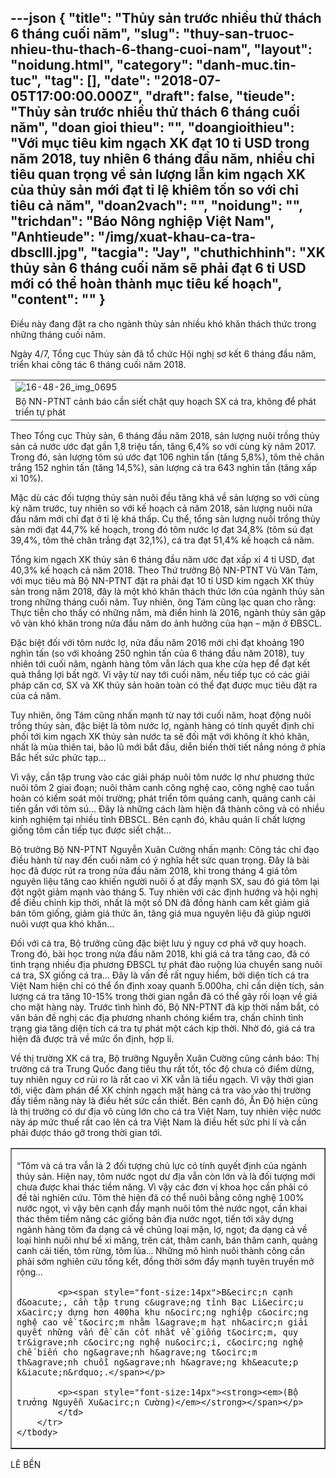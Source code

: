 ---json
{
    "title": "Thủy sản trước nhiều thử thách 6 tháng cuối năm",
    "slug": "thuy-san-truoc-nhieu-thu-thach-6-thang-cuoi-nam",
    "layout": "noidung.html",
    "category": "danh-muc.tin-tuc",
    "tag": [],
    "date": "2018-07-05T17:00:00.000Z",
    "draft": false,
    "tieude": "Thủy sản trước nhiều thử thách 6 tháng cuối năm",
    "doan gioi thieu": "",
    "doangioithieu": "Với mục tiêu kim ngạch XK đạt 10 tỉ USD trong năm 2018, tuy nhiên 6 tháng đầu năm, nhiều chỉ tiêu quan trọng về sản lượng lẫn kim ngạch XK của thủy sản mới đạt tỉ lệ khiêm tốn so với chỉ tiêu cả năm",
    "doan2vach": "",
    "noidung": "",
    "trichdan": "Báo Nông nghiệp Việt Nam",
    "Anhtieude": "/img/xuat-khau-ca-tra-dbsclll.jpg",
    "tacgia": "Jay",
    "chuthichhinh": "XK thủy sản 6 tháng cuối năm sẽ phải đạt 6 tỉ USD mới có thể hoàn thành mục tiêu kế hoạch",
    "__content__": ""
}
---
<p><span style="font-size:14px">Điều n&agrave;y đang đặt ra cho ng&agrave;nh thủy sản nhiều kh&oacute; khăn th&aacute;ch thức trong những th&aacute;ng cuối năm.</span></p>

<p><span style="font-size:14px">Ng&agrave;y 4/7, Tổng cục Thủy sản đ&atilde; tổ chức Hội nghị sơ kết 6 th&aacute;ng đầu năm, triển khai c&ocirc;ng t&aacute;c 6 th&aacute;ng cuối năm 2018.</span></p>

<table border="0" cellpadding="0" cellspacing="0" style="width:100%">
	<tbody>
		<tr>
			<td><span style="font-size:14px"><img alt="16-48-26_img_0695" id="193345" src="https://image.nongnghiep.vn/upload/2018/7/4/16-48-26_img_0695.jpeg" title="16-48-26_img_0695" /></span></td>
		</tr>
		<tr>
			<td><span style="font-size:14px">Bộ NN-PTNT cảnh b&aacute;o cần siết chặt quy hoạch SX c&aacute; tra, kh&ocirc;ng để ph&aacute;t triển tự ph&aacute;t</span></td>
		</tr>
	</tbody>
</table>

<p><span style="font-size:14px">Theo Tổng cục Thủy sản, 6 th&aacute;ng đầu năm 2018, sản lượng nu&ocirc;i trồng thủy sản cả nước ước đạt gần 1,8 triệu tấn, tăng 6,4% so với c&ugrave;ng kỳ năm 2017. Trong đ&oacute;, sản lượng t&ocirc;m s&uacute; ước đạt 106 ngh&igrave;n tấn (tăng 5,8%), t&ocirc;m thẻ ch&acirc;n trắng 152 ngh&igrave;n tấn (tăng 14,5%), sản lượng c&aacute; tra 643 ngh&igrave;n tấn (tăng xấp xỉ 10%).</span></p>

<p><span style="font-size:14px">Mặc d&ugrave; c&aacute;c đối tượng thủy sản nu&ocirc;i đều tăng kh&aacute; về sản lượng so với c&ugrave;ng kỳ năm trước, tuy nhi&ecirc;n so với kế hoạch cả năm 2018, sản lượng nu&ocirc;i nửa đầu năm mới chỉ đạt ở tỉ lệ kh&aacute; thấp. Cụ thể, tổng sản lượng nu&ocirc;i trồng thủy sản mới đạt 44,7% kế hoạch, trong đ&oacute; t&ocirc;m nước lợ đạt 34,8% (t&ocirc;m s&uacute; đạt 39,4%, t&ocirc;m thẻ ch&acirc;n trắng đạt 32,1%), c&aacute; tra đạt 51,4% kế hoạch cả năm.</span></p>

<p><span style="font-size:14px">Tổng kim ngạch XK thủy sản 6 th&aacute;ng đầu năm ước đạt xấp xỉ 4 tỉ USD, đạt 40,3% kế hoạch cả năm 2018. Theo Thứ trưởng Bộ NN-PTNT Vũ Văn T&aacute;m, với mục ti&ecirc;u m&agrave; Bộ NN-PTNT đặt ra phải đạt 10 tỉ USD kim ngạch XK thủy sản trong năm 2018, đ&acirc;y l&agrave; một kh&oacute; khăn th&aacute;ch thức lớn của ng&agrave;nh thủy sản trong những th&aacute;ng cuối năm. Tuy nhi&ecirc;n, &ocirc;ng T&aacute;m cũng lạc quan cho rằng: Thực tiễn cho thấy c&oacute; những năm, m&agrave; điển h&igrave;nh l&agrave; 2016, ng&agrave;nh thủy sản gặp v&ocirc; v&agrave;n kh&oacute; khăn trong nửa đầu năm do ảnh hưởng của hạn &ndash; mặn ở ĐBSCL.</span></p>

<p><span style="font-size:14px">Đặc biệt đối với t&ocirc;m nước lợ, nửa đầu năm 2016 mới chỉ đạt khoảng 190 ngh&igrave;n tấn (so với khoảng 250 ngh&igrave;n tấn của 6 th&aacute;ng đầu năm 2018), tuy nhi&ecirc;n tới cuối năm, ng&agrave;nh h&agrave;ng t&ocirc;m vẫn l&aacute;ch qua khe cửa hẹp để đạt kết quả thắng lợi bất ngờ. V&igrave; vậy từ nay tới cuối năm, nếu tiếp tục c&oacute; c&aacute;c giải ph&aacute;p căn cơ, SX v&agrave; XK thủy sản ho&agrave;n to&agrave;n c&oacute; thể đạt được mục ti&ecirc;u đặt ra của cả năm.</span></p>

<p><span style="font-size:14px">Tuy nhi&ecirc;n, &ocirc;ng T&aacute;m cũng nhấn mạnh từ nay tới cuối năm, hoạt động nu&ocirc;i trồng thủy sản, đặc biệt l&agrave; t&ocirc;m nước lợ, ng&agrave;nh h&agrave;ng c&oacute; t&iacute;nh quyết định chi phối tới kim ngạch XK thủy sản nước ta sẽ đối mặt với kh&ocirc;ng &iacute;t kh&oacute; khăn, nhất l&agrave; m&ugrave;a thi&ecirc;n tai, b&atilde;o lũ mới bắt đầu, diễn biến thời tiết nắng n&oacute;ng ở ph&iacute;a Bắc hết sức phức tạp...</span></p>

<p><span style="font-size:14px">V&igrave; vậy, cần tập trung v&agrave;o c&aacute;c giải ph&aacute;p nu&ocirc;i t&ocirc;m nước lợ như phương thức nu&ocirc;i t&ocirc;m 2 giai đoạn; nu&ocirc;i th&acirc;m canh c&ocirc;ng nghệ cao, c&ocirc;ng nghệ cao tuần ho&agrave;n c&oacute; kiểm so&aacute;t m&ocirc;i trường; ph&aacute;t triển t&ocirc;m quảng canh, quảng canh cải tiến gắn với t&ocirc;m s&uacute;... Đ&acirc;y l&agrave; những c&aacute;ch l&agrave;m hiện đ&atilde; th&agrave;nh c&ocirc;ng v&agrave; c&oacute; nhiều kinh nghiệm tại nhiều tỉnh ĐBSCL. B&ecirc;n cạnh đ&oacute;, kh&acirc;u quản l&iacute; chất lượng giống t&ocirc;m cần tiếp tục được siết chặt...</span></p>

<p><span style="font-size:14px">Bộ trưởng Bộ NN-PTNT Nguyễn Xu&acirc;n Cường nhấn mạnh: C&ocirc;ng t&aacute;c chỉ đạo điều h&agrave;nh từ nay đến cuối năm c&oacute; &yacute; nghĩa hết sức quan trọng. Đ&acirc;y l&agrave; b&agrave;i học đ&atilde; được r&uacute;t ra trong nửa đầu năm 2018, khi trong th&aacute;ng 4 gi&aacute; t&ocirc;m nguy&ecirc;n liệu tăng cao khiến người nu&ocirc;i ồ ạt đẩy mạnh SX, sau đ&oacute; gi&aacute; t&ocirc;m lại đột ngột giảm mạnh v&agrave;o th&aacute;ng 5. Tuy nhi&ecirc;n với c&aacute;c định hướng v&agrave; hội nghị để điều chỉnh kịp thời, nhất l&agrave; một số DN đ&atilde; đồng h&agrave;nh cam kết giảm gi&aacute; b&aacute;n t&ocirc;m giống, giảm gi&aacute; thức ăn, tăng gi&aacute; mua nguy&ecirc;n liệu đ&atilde; gi&uacute;p người nu&ocirc;i vượt qua kh&oacute; khăn...</span></p>

<p><span style="font-size:14px">Đối với c&aacute; tra, Bộ trưởng cũng đặc biệt lưu &yacute; nguy cơ ph&aacute; vỡ quy hoạch. Trong đ&oacute;, b&agrave;i học trong nửa đầu năm 2018, khi gi&aacute; c&aacute; tra tăng cao, đ&atilde; c&oacute; t&igrave;nh trạng nhiều địa phương ĐBSCL tự ph&aacute;t đ&agrave;o ruộng l&uacute;a chuyển sang nu&ocirc;i c&aacute; tra, SX giống c&aacute; tra... Đ&acirc;y l&agrave; vấn đề rất nguy hiểm, bởi diện t&iacute;ch c&aacute; tra Việt Nam hiện chỉ c&oacute; thể ổn định xoay quanh 5.000ha, chỉ cần diện t&iacute;ch, sản lượng c&aacute; tra tăng 10-15% trong thời gian ngắn đ&atilde; c&oacute; thể g&acirc;y rối loạn về gi&aacute; cho mặt h&agrave;ng n&agrave;y. Trước t&igrave;nh h&igrave;nh đ&oacute;, Bộ NN-PTNT đ&atilde; kịp thời nắm bắt, c&oacute; văn bản đề nghị c&aacute;c địa phương nhanh ch&oacute;ng kiểm tra, chấn chỉnh t&igrave;nh trạng gia tăng diện t&iacute;ch c&aacute; tra tự ph&aacute;t một c&aacute;ch kịp thời. Nhờ đ&oacute;, gi&aacute; c&aacute; tra hiện đ&atilde; được trả về mức ổn định, hợp l&iacute;.</span></p>

<p><span style="font-size:14px">Về thị trường XK c&aacute; tra, Bộ trưởng Nguyễn Xu&acirc;n Cường cũng cảnh b&aacute;o: Thị trường c&aacute; tra Trung Quốc đang ti&ecirc;u thụ rất tốt, tốc độ chưa c&oacute; điểm dừng, tuy nhi&ecirc;n nguy cơ rủi ro l&agrave; rất cao v&igrave; XK vẫn l&agrave; tiểu ngạch. V&igrave; vậy thời gian tới, việc đ&agrave;m ph&aacute;n để XK ch&iacute;nh ngạch mặt h&agrave;ng c&aacute; tra v&agrave;o v&agrave;o thị trường đầy tiềm năng n&agrave;y l&agrave; điều hết sức cần thiết. B&ecirc;n cạnh đ&oacute;, Ấn Độ hiện cũng l&agrave; thị trường c&oacute; dư địa v&ocirc; c&ugrave;ng lớn cho c&aacute; tra Việt Nam, tuy nhi&ecirc;n việc nước n&agrave;y &aacute;p mức thuế rất cao l&ecirc;n c&aacute; tra Việt Nam l&agrave; điều hết sức phi l&iacute; v&agrave; cần phải được th&aacute;o gỡ trong thời gian tới.</span></p>

<table align="center" border="1" cellpadding="10" cellspacing="10">
	<tbody>
		<tr>
			<td>
			<p><span style="font-size:14px">&ldquo;T&ocirc;m v&agrave; c&aacute; tra vẫn l&agrave; 2 đối tượng chủ lực c&oacute; t&iacute;nh quyết định của ng&agrave;nh thủy sản. Hiện nay, t&ocirc;m nước ngọt dư địa vẫn c&ograve;n lớn v&agrave; l&agrave; đối tượng mới chưa được khai th&aacute;c tiềm năng. V&igrave; vậy c&aacute;c đơn vị khoa học cần phải c&oacute; đề t&agrave;i nghi&ecirc;n cứu. T&ocirc;m thẻ hiện đ&atilde; c&oacute; thể nu&ocirc;i bằng c&ocirc;ng nghệ 100% nước ngọt, v&igrave; vậy b&ecirc;n cạnh đẩy mạnh nu&ocirc;i t&ocirc;m thẻ nước ngọt, cần khai th&aacute;c th&ecirc;m tiềm năng c&aacute;c giống bản địa nước ngọt, tiến tới x&acirc;y dựng ng&agrave;nh h&agrave;ng t&ocirc;m đa dạng cả về chủng loại mặn, lợ, ngọt; đa dạng cả về loại h&igrave;nh nu&ocirc;i như bể xi măng, tr&ecirc;n c&aacute;t, th&acirc;m canh, b&aacute;n th&acirc;m canh, quảng canh cải tiến, t&ocirc;m rừng, t&ocirc;m l&uacute;a... Những m&ocirc; h&igrave;nh nu&ocirc;i th&agrave;nh c&ocirc;ng cần phải sớm nghi&ecirc;n cứu tổng kết, đồng thời sớm đẩy mạnh tuy&ecirc;n truyền mở rộng...</span></p>

			<p><span style="font-size:14px">B&ecirc;n cạnh đ&oacute;, cần tập trung c&ugrave;ng tỉnh Bạc Li&ecirc;u x&acirc;y dựng hơn 400ha khu n&ocirc;ng nghiệp c&ocirc;ng nghệ cao về t&ocirc;m nhằm l&agrave;m hạt nh&acirc;n giải quyết những vấn đề căn cốt nhất về giống t&ocirc;m, quy tr&igrave;nh c&ocirc;ng nghệ nu&ocirc;i, c&ocirc;ng nghệ chế biến cho ng&agrave;nh h&agrave;ng t&ocirc;m th&agrave;nh chuỗi ng&agrave;nh h&agrave;ng kh&eacute;p k&iacute;n&rdquo;.</span></p>

			<p><span style="font-size:14px"><strong><em>(Bộ trưởng Nguyễn Xu&acirc;n Cường)</em></strong></span></p>
			</td>
		</tr>
	</tbody>
</table>

<p><span style="font-size:14px">L&Ecirc; BỀN</span></p>

